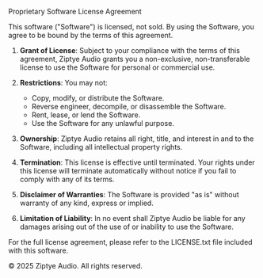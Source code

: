 Proprietary Software License Agreement

This software ("Software") is licensed, not sold. By using the Software, you agree to be bound by the terms of this agreement.

1. **Grant of License**: Subject to your compliance with the terms of this agreement, Ziptye Audio grants you a non-exclusive, non-transferable license to use the Software for personal or commercial use.

2. **Restrictions**: You may not:
   - Copy, modify, or distribute the Software.
   - Reverse engineer, decompile, or disassemble the Software.
   - Rent, lease, or lend the Software.
   - Use the Software for any unlawful purpose.

3. **Ownership**: Ziptye Audio retains all right, title, and interest in and to the Software, including all intellectual property rights.

4. **Termination**: This license is effective until terminated. Your rights under this license will terminate automatically without notice if you fail to comply with any of its terms.

5. **Disclaimer of Warranties**: The Software is provided "as is" without warranty of any kind, express or implied.

6. **Limitation of Liability**: In no event shall Ziptye Audio be liable for any damages arising out of the use of or inability to use the Software.

For the full license agreement, please refer to the LICENSE.txt file included with this software.

© 2025 Ziptye Audio. All rights reserved.
